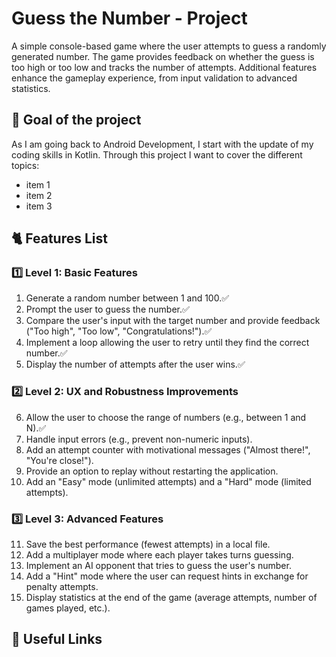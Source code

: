 # Guess the Number - Project

A simple console-based game where the user attempts to guess a randomly generated number. The game provides feedback on whether the guess is too high or too low and tracks the number of attempts. Additional features enhance the gameplay experience, from input validation to advanced statistics.

## 🎯 Goal of the project

As I am going back to Android Development, I start with the update of my coding skills in Kotlin. Through this project I want to cover the different topics:
- item 1
- item 2
- item 3

## 🐈 Features List

### 1️⃣ Level 1: Basic Features
1. Generate a random number between 1 and 100.✅
2. Prompt the user to guess the number.✅
3. Compare the user's input with the target number and provide feedback ("Too high", "Too low", "Congratulations!").✅
4. Implement a loop allowing the user to retry until they find the correct number.✅
5. Display the number of attempts after the user wins.✅

### 2️⃣ Level 2: UX and Robustness Improvements
6. Allow the user to choose the range of numbers (e.g., between 1 and N).✅
7. Handle input errors (e.g., prevent non-numeric inputs).
8. Add an attempt counter with motivational messages ("Almost there!", "You're close!").
9. Provide an option to replay without restarting the application.
10. Add an "Easy" mode (unlimited attempts) and a "Hard" mode (limited attempts).

### 3️⃣ Level 3: Advanced Features
11. Save the best performance (fewest attempts) in a local file.
12. Add a multiplayer mode where each player takes turns guessing.
13. Implement an AI opponent that tries to guess the user's number.
14. Add a "Hint" mode where the user can request hints in exchange for penalty attempts.
15. Display statistics at the end of the game (average attempts, number of games played, etc.).

## 🔗 Useful Links

